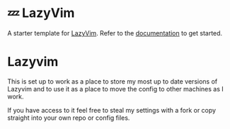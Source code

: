 # 💤 LazyVim

A starter template for [LazyVim](https://github.com/LazyVim/LazyVim).
Refer to the [documentation](https://lazyvim.github.io/installation) to get started.

# Lazyvim

This is set up to work as a place to store my most up to date versions of Lazyvim and to use it as a place to move the config to other machines as I work.

If you have access to it feel free to steal my settings with a fork or copy straight into your own repo or config files.
